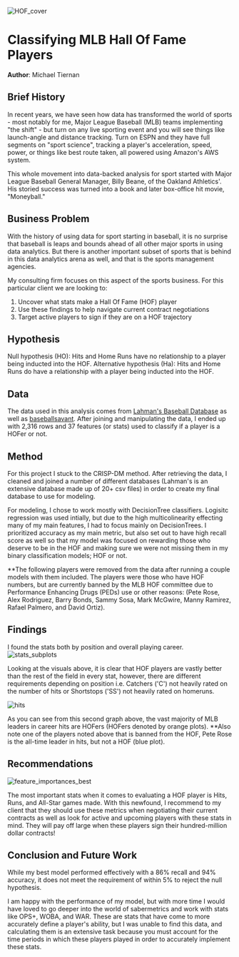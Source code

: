 ![HOF_cover](https://user-images.githubusercontent.com/67566192/109255123-5990fe00-77c1-11eb-94e9-254e184c0b78.jpg)

# Classifying MLB Hall Of Fame Players

**Author**: Michael Tiernan

## Brief History
In recent years, we have seen how data has transformed the world of sports - most notably for me, Major League Baseball (MLB) teams implementing "the shift" - but turn on any live sporting event and you will see things like launch-angle and distance tracking. Turn on ESPN and they have full segments on "sport science", tracking a player's acceleration, speed, power, or things like best route taken, all powered using Amazon's AWS system. 

This whole movement into data-backed analysis for sport started with Major League Baseball General Manager, Billy Beane, of the Oakland Athletics'. His storied success was turned into a book and later box-office hit movie, "Moneyball." 

## Business Problem
With the history of using data for sport starting in baseball, it is no surprise that baseball is leaps and bounds ahead of all other major sports in using data analytics. But there is another important subset of sports that is behind in this data analytics arena as well, and that is the sports management agencies. 

My consulting firm focuses on this aspect of the sports business. For this particular client we are looking to:
1) Uncover what stats make a Hall Of Fame (HOF) player
2) Use these findings to help navigate current contract negotiations
3) Target active players to sign if they are on a HOF trajectory 

## Hypothesis
Null hypothesis (HO): Hits and Home Runs have no relationship to a player being inducted into the HOF. 
Alternative hypothesis (Ha): Hits and Home Runs do have a relationship with a player being inducted into the HOF.

## Data
The data used in this analysis comes from [Lahman's Baseball Database](http://www.seanlahman.com/baseball-archive/statistics/) as well as [baseballsavant](https://baseballsavant.mlb.com/leaderboard/custom?year=2019,2018,2017,2016,2015&type=batter&filter=&sort=4&sortDir=desc&min=q&selections=xba,xslg,xwoba,xobp,xiso,exit_velocity_avg,launch_angle_avg,barrel_batted_rate,&chart=false&x=xba&y=xba&r=no&chartType=beeswarm). After joining and manipulating the data, I ended up with 2,316 rows and 37 features (or stats) used to classify if a player is a HOFer or not. 


## Method
For this project I stuck to the CRISP-DM method. After retrieving the data, I cleaned and joined a number of different databases (Lahman's is an extensive database made up of 20+ csv files) in order to create my final database to use for modeling. 

For modeling, I chose to work mostly with DecisionTree classifiers. Logisitc regression was used intially, but due to the high multicolinearity effecting many of my main features, I had to focus mainly on DecisionTrees. I prioritized accuracy as my main metric, but also set out to have high recall score as well so that my model was focused on rewarding those who deserve to be in the HOF and making sure we were not missing them in my binary classification models; HOF or not.

**The following players were removed from the data after running a couple models with them included. The players were those who have HOF numbers, but are currently banned by the MLB HOF committee due to Performance Enhancing Drugs (PEDs) use or other reasons:
(Pete Rose, Alex Rodriguez, Barry Bonds, Sammy Sosa, Mark McGwire, Manny Ramirez, Rafael Palmero, and David Ortiz).

## Findings
I found the stats both by position and overall playing career.
![stats_subplots](https://user-images.githubusercontent.com/67566192/109269259-40487b80-77da-11eb-9537-db72fbce3be8.png)

Looking at the visuals above, it is clear that HOF players are vastly better than the rest of the field in every stat, however, there are different requirements depending on position i.e. Catchers ('C') not heavily rated on the number of hits or Shortstops ('SS') not heavily rated on homeruns. 



![hits](https://user-images.githubusercontent.com/67566192/109270845-a6ce9900-77dc-11eb-9621-0721baae4381.png)

As you can see from this second graph above, the vast majority of MLB leaders in career hits are HOFers (HOFers denoted by orange plots). 
**Also note one of the players noted above that is banned from the HOF, Pete Rose is the all-time leader in hits, but not a HOF (blue plot).


## Recommendations
![feature_importances_best](https://user-images.githubusercontent.com/67566192/109297156-8cf27d80-77ff-11eb-9032-08d929033f29.png)

The most important stats when it comes to evaluating a HOF player is Hits, Runs, and All-Star games made. With this newfound, I recommend to my client that they should use these metrics when negotiating their current contracts as well as look for active and upcoming players with these stats in mind. They will pay off large when these players sign their hundred-million dollar contracts! 

## Conclusion and Future Work
While my best model performed effectively with a 86% recall and 94% accuracy, it does not meet the requirement of within 5% to reject the null hypothesis. 

I am happy with the performance of my model, but with more time I would have loved to go deeper into the world of sabermetrics and work with stats like OPS+, WOBA, and WAR. These are stats that have come to more accurately define a player's ability, but I was unable to find this data, and calculating them is an extensive task because you must account for the time periods in which these players played in order to accurately implement these stats.
    
